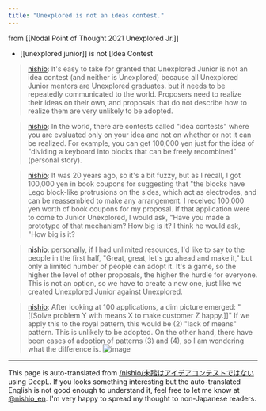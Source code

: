 ```yaml
---
title: "Unexplored is not an ideas contest."
---
```


from  [[Nodal Point of Thought 2021 Unexplored Jr.]]
- [[unexplored junior]] is not [Idea Contest
> [nishio](https://twitter.com/nishio/status/1387956750259609602): It's easy to take for granted that Unexplored Junior is not an idea contest (and neither is Unexplored) because all Unexplored Junior mentors are Unexplored graduates. but it needs to be repeatedly communicated to the world. Proposers need to realize their ideas on their own, and proposals that do not describe how to realize them are very unlikely to be adopted.

> [nishio](https://twitter.com/nishio/status/1387957626432937989): In the world, there are contests called "idea contests" where you are evaluated only on your idea and not on whether or not it can be realized. For example, you can get 100,000 yen just for the idea of "dividing a keyboard into blocks that can be freely recombined" (personal story).

> [nishio](https://twitter.com/nishio/status/1387962562638073856): It was 20 years ago, so it's a bit fuzzy, but as I recall, I got 100,000 yen in book coupons for suggesting that "the blocks have Lego block-like protrusions on the sides, which act as electrodes, and can be reassembled to make any arrangement. I received 100,000 yen worth of book coupons for my proposal. If that application were to come to Junior Unexplored, I would ask, "Have you made a prototype of that mechanism? How big is it? I think he would ask, "How big is it?

> [nishio](https://twitter.com/nishio/status/1387964028303994881): personally, if I had unlimited resources, I'd like to say to the people in the first half, "Great, great, let's go ahead and make it," but only a limited number of people can adopt it. It's a game, so the higher the level of other proposals, the higher the hurdle for everyone. This is not an option, so we have to create a new one, just like we created Unexplored Junior against Unexplored.

> [nishio](https://twitter.com/nishio/status/1387980167419625480): After looking at 100 applications, a dim picture emerged: "[[Solve problem Y with means X to make customer Z happy.]]" If we apply this to the royal pattern, this would be (2) "lack of means" pattern. This is unlikely to be adopted. On the other hand, there have been cases of adoption of patterns (3) and (4), so I am wondering what the difference is.
![image](https://gyazo.com/49bab0d3ae47051bc0d6e600467cbe19/thumb/1000)

---
This page is auto-translated from [/nishio/未踏はアイデアコンテストではない](https://scrapbox.io/nishio/未踏はアイデアコンテストではない) using DeepL. If you looks something interesting but the auto-translated English is not good enough to understand it, feel free to let me know at [@nishio_en](https://twitter.com/nishio_en). I'm very happy to spread my thought to non-Japanese readers.
